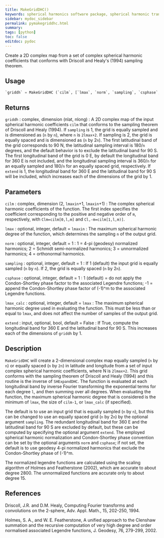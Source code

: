 ```yaml
---
title: MakeGridDHC()
keywords: spherical harmonics software package, spherical harmonic transform, legendre functions, multitaper spectral analysis, fortran, Python, gravity, magnetic field
sidebar: mydoc_sidebar
permalink: pymakegriddhc.html
summary:
tags: [python]
toc: false
editdoc: pydoc
---
```


Create a 2D complex map from a set of complex spherical harmonic coefficients that conforms with Driscoll and Healy's (1994) sampling theorem.

## Usage

```python
`griddh` = MakeGridDHC (`cilm`, [`lmax`, `norm`, `sampling`, `csphase`, `lmax_calc`, `extend`])
```

## Returns

`griddh` : complex, dimension (nlat, nlong)
:   A 2D complex map of the input spherical harmonic coefficients `cilm` that conforms to the sampling theorem of Driscoll and Healy (1994). If `sampling` is 1, the grid is equally sampled and is dimensioned as (`n` by `n`), where `n` is `2lmax+2`. If sampling is 2, the grid is equally spaced and is dimensioned as (`n` by 2`n`). The first latitudinal band of the grid corresponds to 90 N, the latitudinal sampling interval is 180/`n` degrees, and the default behavior is to exclude the latitudinal band for 90 S. The first longitudinal band of the grid is 0 E, by default the longitudinal band for 360 E is not included, and the longitudinal sampling interval is 360/`n` for an equally sampled and 180/`n` for an equally spaced grid, respectively. If `extend` is 1, the longitudinal band for 360 E and the latitudinal band for 90 S will be included, which increases each of the dimensions of the grid by 1.

## Parameters

`cilm` : complex, dimension (2, `lmaxin`+1, `lmaxin`+1)
:   The complex spherical harmonic coefficients of the function.  The first index specifies the coefficient corresponding to the positive and negative order of `m`, respectively, with `Clm=cilm[0,l,m]` and `Cl,-m=cilm[1,l,m)]`.

`lmax` : optional, integer, default = `lmaxin`
:   The maximum spherical harmonic degree of the function, which determines the sampling `n` of the output grid.

`norm` : optional, integer, default = 1
:   1 = 4-pi (geodesy) normalized harmonics; 2 = Schmidt semi-normalized harmonics; 3 = unnormalized harmonics;  4 = orthonormal harmonics.

`sampling` : optional, integer, default = 1
:   If 1 (default) the input grid is equally sampled (`n` by `n`). If 2, the grid is equally spaced (`n` by 2`n`).

`csphase` : optional, integer, default = 1
:   1 (default) = do not apply the Condon-Shortley phase factor to the associated Legendre functions; -1 = append the Condon-Shortley phase factor of (-1)^m to the associated Legendre functions.

`lmax_calc` : optional, integer, default = `lmax`
:   The maximum spherical harmonic degree used in evaluating the  function. This must be less than or equal to `lmax`, and does not affect the number of samples of the output grid.

`extend` : input, optional, bool, default = False
:   If True, compute the longitudinal band for 360 E and the latitudinal band for 90 S. This increases each of the dimensions of `griddh` by 1.

## Description

`MakeGridDHC` will create a 2-dimensional complex map equally sampled (`n` by `n`) or equally spaced (`n` by `2n`) in latitude and longitude from a set of input complex spherical harmonic coefficients, where N is `2lmax+2`. This grid conforms with the sampling theorem of Driscoll and Healy (1994) and this routine is the inverse of `SHExpandDHC`. The function is evaluated at each longitudinal band by inverse Fourier transforming the exponential terms for each degree `l`, and then summing over all degrees. When evaluating the function, the maximum spherical harmonic degree that is considered is the minimum of `lmax`, the size of `cilm-1`, or `lmax_calc` (if specified).

The default is to use an input grid that is equally sampled (`n` by `n`), but this can be changed to use an equally spaced grid (`n` by 2`n`) by the optional argument `sampling`. The redundant longitudinal band for 360 E and the latitudinal band for 90 S are excluded by default, but these can be computed by specifying the optional argument `extend`. The employed spherical harmonic normalization and Condon-Shortley phase convention can be set by the optional arguments `norm` and `csphase`; if not set, the default is to use geodesy 4-pi normalized harmonics that exclude the Condon-Shortley phase of (-1)^m.

The normalized legendre functions are calculated using the scaling algorithm of Holmes and Featherstone (2002), which are accurate to about degree 2800. The unnormalized functions are accurate only to about degree 15.

## References

Driscoll, J.R. and D.M. Healy, Computing Fourier transforms and convolutions on the 2-sphere, Adv. Appl. Math., 15, 202-250, 1994.

Holmes, S. A., and W. E. Featherstone, A unified approach to the Clenshaw summation and the recursive computation of very high degree and order normalised associated Legendre functions, J. Geodesy, 76, 279-299, 2002.
